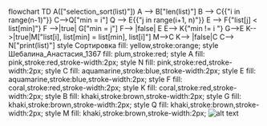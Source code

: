 flowchart TD
A(["selection_sort(list)"])
    A --> B["len(list)"]
    B --> C{{"i in range(n-1)"}}
    C-->Q["min = i"]
    Q -->  E{{"j in range(i+1, n)"}}
    E --> F{"list[j] < list[min]"}
    F -->|true| G["min = j"]
    F--> |false| E
    E--> K{"min != i "}
    G-->E
    K-->|true|M["list[i], list[min] = list[min], list[i]"]
    M-->C
    K--> |false|C
    C--> N["print(list)"]
style Сортировка fill: yellow,stroke:orange;
style Шебалина_Анастасия_1367 fill: plum,stroke:red;
style A fill: pink,stroke:red,stroke-width:2px;
style N fill: pink,stroke:red,stroke-width:2px;
style C fill: aquamarine,stroke:blue,stroke-width:2px;
style E fill: aquamarine,stroke:blue,stroke-width:2px;
style F fill: coral,stroke:red,stroke-width:2px;
style K fill: coral,stroke:red,stroke-width:2px;
style B fill: khaki,stroke:brown,stroke-width:2px;
style G fill: khaki,stroke:brown,stroke-width:2px;
style Q fill: khaki,stroke:brown,stroke-width:2px;
style M fill: khaki,stroke:brown,stroke-width:2px;
![alt text](https://github.dev/shebalinaan/shebalinaan/blob/Graf/Shebalina_mermaid-diagram-2024-10-29-161210.svg)
